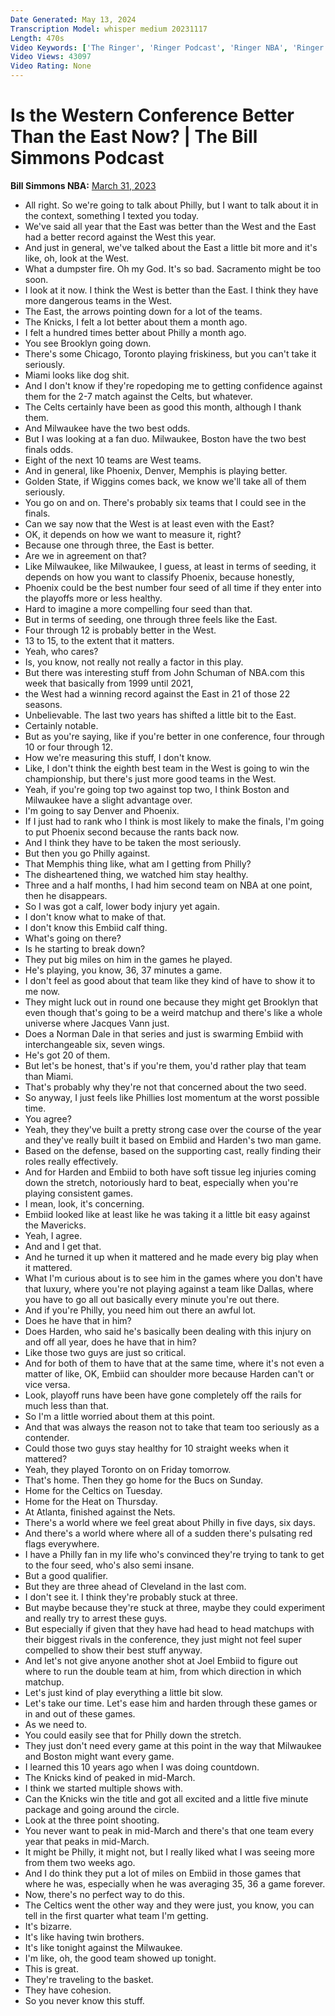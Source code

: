```yaml
---
Date Generated: May 13, 2024
Transcription Model: whisper medium 20231117
Length: 470s
Video Keywords: ['The Ringer', 'Ringer Podcast', 'Ringer NBA', 'Ringer Basketball', 'Basketball Podcast', 'Basketball Show', 'NBA Podcast', 'NBA Show', 'Bill Simmons Show', 'The Bill Simmons Podcast', 'Bill Simmons Celtics', 'Bill Simmons NBA', 'Western Conference', 'Eastern Conference', 'Nikola Jokic', 'Kevin Durant', 'Jayson Tatum', 'Giannis Antetokounmpo', 'NBA News', 'NBA Story', 'Basketball News']
Video Views: 43097
Video Rating: None
---
```


# Is the Western Conference Better Than the East Now? | The Bill Simmons Podcast
**Bill Simmons NBA:** [March 31, 2023](https://www.youtube.com/watch?v=2a2qwngzEB4)
*  All right. So we're going to talk about Philly, but I want to talk about it in the context, something I texted you today.
*  We've said all year that the East was better than the West and the East had a better record against the West this year.
*  And just in general, we've talked about the East a little bit more and it's like, oh, look at the West.
*  What a dumpster fire. Oh my God. It's so bad. Sacramento might be too soon.
*  I look at it now. I think the West is better than the East. I think they have more dangerous teams in the West.
*  The East, the arrows pointing down for a lot of the teams.
*  The Knicks, I felt a lot better about them a month ago.
*  I felt a hundred times better about Philly a month ago.
*  You see Brooklyn going down.
*  There's some Chicago, Toronto playing friskiness, but you can't take it seriously.
*  Miami looks like dog shit.
*  And I don't know if they're ropedoping me to getting confidence against them for the 2-7 match against the Celts, but whatever.
*  The Celts certainly have been as good this month, although I thank them.
*  And Milwaukee have the two best odds.
*  But I was looking at a fan duo. Milwaukee, Boston have the two best finals odds.
*  Eight of the next 10 teams are West teams.
*  And in general, like Phoenix, Denver, Memphis is playing better.
*  Golden State, if Wiggins comes back, we know we'll take all of them seriously.
*  You go on and on. There's probably six teams that I could see in the finals.
*  Can we say now that the West is at least even with the East?
*  OK, it depends on how we want to measure it, right?
*  Because one through three, the East is better.
*  Are we in agreement on that?
*  Like Milwaukee, like Milwaukee, I guess, at least in terms of seeding, it depends on how you want to classify Phoenix, because honestly,
*  Phoenix could be the best number four seed of all time if they enter into the playoffs more or less healthy.
*  Hard to imagine a more compelling four seed than that.
*  But in terms of seeding, one through three feels like the East.
*  Four through 12 is probably better in the West.
*  13 to 15, to the extent that it matters.
*  Yeah, who cares?
*  Is, you know, not really not really a factor in this play.
*  But there was interesting stuff from John Schuman of NBA.com this week that basically from 1999 until 2021,
*  the West had a winning record against the East in 21 of those 22 seasons.
*  Unbelievable. The last two years has shifted a little bit to the East.
*  Certainly notable.
*  But as you're saying, like if you're better in one conference, four through 10 or four through 12.
*  How we're measuring this stuff, I don't know.
*  Like, I don't think the eighth best team in the West is going to win the championship, but there's just more good teams in the West.
*  Yeah, if you're going top two against top two, I think Boston and Milwaukee have a slight advantage over.
*  I'm going to say Denver and Phoenix.
*  If I just had to rank who I think is most likely to make the finals, I'm going to put Phoenix second because the rants back now.
*  And I think they have to be taken the most seriously.
*  But then you go Philly against.
*  That Memphis thing like, what am I getting from Philly?
*  The disheartened thing, we watched him stay healthy.
*  Three and a half months, I had him second team on NBA at one point, then he disappears.
*  So I was got a calf, lower body injury yet again.
*  I don't know what to make of that.
*  I don't know this Embiid calf thing.
*  What's going on there?
*  Is he starting to break down?
*  They put big miles on him in the games he played.
*  He's playing, you know, 36, 37 minutes a game.
*  I don't feel as good about that team like they kind of have to show it to me now.
*  They might luck out in round one because they might get Brooklyn that even though that's going to be a weird matchup and there's like a whole universe where Jacques Vann just.
*  Does a Norman Dale in that series and just is swarming Embiid with interchangeable six, seven wings.
*  He's got 20 of them.
*  But let's be honest, that's if you're them, you'd rather play that team than Miami.
*  That's probably why they're not that concerned about the two seed.
*  So anyway, I just feels like Phillies lost momentum at the worst possible time.
*  You agree?
*  Yeah, they they've built a pretty strong case over the course of the year and they've really built it based on Embiid and Harden's two man game.
*  Based on the defense, based on the supporting cast, really finding their roles really effectively.
*  And for Harden and Embiid to both have soft tissue leg injuries coming down the stretch, notoriously hard to beat, especially when you're playing consistent games.
*  I mean, look, it's concerning.
*  Embiid looked like at least like he was taking it a little bit easy against the Mavericks.
*  Yeah, I agree.
*  And and I get that.
*  And he turned it up when it mattered and he made every big play when it mattered.
*  What I'm curious about is to see him in the games where you don't have that luxury, where you're not playing against a team like Dallas, where you have to go all out basically every minute you're out there.
*  And if you're Philly, you need him out there an awful lot.
*  Does he have that in him?
*  Does Harden, who said he's basically been dealing with this injury on and off all year, does he have that in him?
*  Like those two guys are just so critical.
*  And for both of them to have that at the same time, where it's not even a matter of like, OK, Embiid can shoulder more because Harden can't or vice versa.
*  Look, playoff runs have been have gone completely off the rails for much less than that.
*  So I'm a little worried about them at this point.
*  And that was always the reason not to take that team too seriously as a contender.
*  Could those two guys stay healthy for 10 straight weeks when it mattered?
*  Yeah, they played Toronto on on Friday tomorrow.
*  That's home. Then they go home for the Bucs on Sunday.
*  Home for the Celtics on Tuesday.
*  Home for the Heat on Thursday.
*  At Atlanta, finished against the Nets.
*  There's a world where we feel great about Philly in five days, six days.
*  And there's a world where where all of a sudden there's pulsating red flags everywhere.
*  I have a Philly fan in my life who's convinced they're trying to tank to get to the four seed, who's also semi insane.
*  But a good qualifier.
*  But they are three ahead of Cleveland in the last com.
*  I don't see it. I think they're probably stuck at three.
*  But maybe because they're stuck at three, maybe they could experiment and really try to arrest these guys.
*  But especially if given that they have had head to head matchups with their biggest rivals in the conference, they just might not feel super compelled to show their best stuff anyway.
*  And let's not give anyone another shot at Joel Embiid to figure out where to run the double team at him, from which direction in which matchup.
*  Let's just kind of play everything a little bit slow.
*  Let's take our time. Let's ease him and harden through these games or in and out of these games.
*  As we need to.
*  You could easily see that for Philly down the stretch.
*  They just don't need every game at this point in the way that Milwaukee and Boston might want every game.
*  I learned this 10 years ago when I was doing countdown.
*  The Knicks kind of peaked in mid-March.
*  I think we started multiple shows with.
*  Can the Knicks win the title and got all excited and a little five minute package and going around the circle.
*  Look at the three point shooting.
*  You never want to peak in mid-March and there's that one team every year that peaks in mid-March.
*  It might be Philly, it might not, but I really liked what I was seeing more from them two weeks ago.
*  And I do think they put a lot of miles on Embiid in those games that where he was, especially when he was averaging 35, 36 a game forever.
*  Now, there's no perfect way to do this.
*  The Celtics went the other way and they were just, you know, you can tell in the first quarter what team I'm getting.
*  It's bizarre.
*  It's like having twin brothers.
*  It's like tonight against the Milwaukee.
*  I'm like, oh, the good team showed up tonight.
*  This is great.
*  They're traveling to the basket.
*  They have cohesion.
*  So you never know this stuff.
